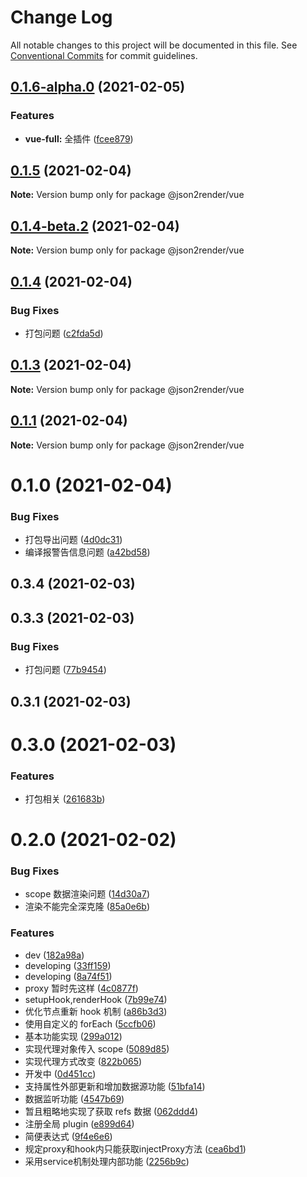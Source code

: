 # Change Log

All notable changes to this project will be documented in this file.
See [Conventional Commits](https://conventionalcommits.org) for commit guidelines.

## [0.1.6-alpha.0](https://github.com/fyl080801/json-to-render/compare/@json2render/vue@0.1.5...@json2render/vue@0.1.6-alpha.0) (2021-02-05)


### Features

* **vue-full:** 全插件 ([fcee879](https://github.com/fyl080801/json-to-render/commit/fcee879876d95b1dee572e2442179251b195f2ad))





## [0.1.5](https://github.com/fyl080801/json-to-render/compare/@json2render/vue@0.1.4-beta.2...@json2render/vue@0.1.5) (2021-02-04)

**Note:** Version bump only for package @json2render/vue





## [0.1.4-beta.2](https://github.com/fyl080801/json-to-render/compare/@json2render/vue@0.1.4...@json2render/vue@0.1.4-beta.2) (2021-02-04)

**Note:** Version bump only for package @json2render/vue





## [0.1.4](https://github.com/fyl080801/json-to-render/compare/@json2render/vue@0.1.3...@json2render/vue@0.1.4) (2021-02-04)


### Bug Fixes

* 打包问题 ([c2fda5d](https://github.com/fyl080801/json-to-render/commit/c2fda5dd375ab6adc9061a917e39490f65753279))





## [0.1.3](https://github.com/fyl080801/json-to-render/compare/@json2render/vue@0.1.1...@json2render/vue@0.1.3) (2021-02-04)

**Note:** Version bump only for package @json2render/vue





## [0.1.1](https://github.com/fyl080801/json-to-render/compare/@json2render/vue@0.1.0...@json2render/vue@0.1.1) (2021-02-04)

**Note:** Version bump only for package @json2render/vue





# 0.1.0 (2021-02-04)


### Bug Fixes

* 打包导出问题 ([4d0dc31](https://github.com/fyl080801/json-to-render/commit/4d0dc31bb2cd16dbc4c41119c012313fb4d5296d))
* 编译报警告信息问题 ([a42bd58](https://github.com/fyl080801/json-to-render/commit/a42bd58521ea8fd247159ad9a9734f1f63fdfa80))



## 0.3.4 (2021-02-03)



## 0.3.3 (2021-02-03)


### Bug Fixes

* 打包问题 ([77b9454](https://github.com/fyl080801/json-to-render/commit/77b9454e654e07918207aff8bdbf95db14607370))



## 0.3.1 (2021-02-03)



# 0.3.0 (2021-02-03)


### Features

* 打包相关 ([261683b](https://github.com/fyl080801/json-to-render/commit/261683b32f382f0fe877fe9cd53565fc875f4d24))



# 0.2.0 (2021-02-02)


### Bug Fixes

* scope 数据渲染问题 ([14d30a7](https://github.com/fyl080801/json-to-render/commit/14d30a7ae792a0206c6c192ad662a85d9e990689))
* 渲染不能完全深克隆 ([85a0e6b](https://github.com/fyl080801/json-to-render/commit/85a0e6b51030bb2d4de9179c7e2b45a4bf7e0d2c))


### Features

* dev ([182a98a](https://github.com/fyl080801/json-to-render/commit/182a98a17f7c468e4e8b89b6230f862f044bc52b))
* developing ([33ff159](https://github.com/fyl080801/json-to-render/commit/33ff15970af3f16ab5133e2c162847fa59bb1065))
* developing ([8a74f51](https://github.com/fyl080801/json-to-render/commit/8a74f51ce0329bd5ca839f41987347a4537f7413))
* proxy 暂时先这样 ([4c0877f](https://github.com/fyl080801/json-to-render/commit/4c0877ff5dc7c238cd49d13e77df795fffa8fe31))
* setupHook,renderHook ([7b99e74](https://github.com/fyl080801/json-to-render/commit/7b99e74a11438ceb3e0537027e70993f884aac1b))
* 优化节点重新 hook 机制 ([a86b3d3](https://github.com/fyl080801/json-to-render/commit/a86b3d39230a6918d35cff7aade3b25dfffe7f17))
* 使用自定义的 forEach ([5ccfb06](https://github.com/fyl080801/json-to-render/commit/5ccfb06a6ccaf3b2578c0cbbfb52668c8d3fa75c))
* 基本功能实现 ([299a012](https://github.com/fyl080801/json-to-render/commit/299a012a61b81af12890f5c05edc43ae3a89e392))
* 实现代理对象传入 scope ([5089d85](https://github.com/fyl080801/json-to-render/commit/5089d85608f195f67b85db043fd9c44f08ec1d91))
* 实现代理方式改变 ([822b065](https://github.com/fyl080801/json-to-render/commit/822b065fe1d841a48bcfdcb9e866863f75689b0b))
* 开发中 ([0d451cc](https://github.com/fyl080801/json-to-render/commit/0d451cc884a401cb1f37d68e5edbb3483e94f253))
* 支持属性外部更新和增加数据源功能 ([51bfa14](https://github.com/fyl080801/json-to-render/commit/51bfa14bc462bfc6a787ceb403ae151d15bbf682))
* 数据监听功能 ([4547b69](https://github.com/fyl080801/json-to-render/commit/4547b692f4e8876c8e873c8553b37fbd147ab721))
* 暂且粗略地实现了获取 refs 数据 ([062ddd4](https://github.com/fyl080801/json-to-render/commit/062ddd42a26c9164fcb54e11d4da0cb434be8631))
* 注册全局 plugin ([e899d64](https://github.com/fyl080801/json-to-render/commit/e899d644d9eb7c0e82ed8a9a21c3801af54e06b8))
* 简便表达式 ([9f4e6e6](https://github.com/fyl080801/json-to-render/commit/9f4e6e65937ffaeff8e90ef72c5e3591ceb73b0b))
* 规定proxy和hook内只能获取injectProxy方法 ([cea6bd1](https://github.com/fyl080801/json-to-render/commit/cea6bd1f462da236ed04cc814f8e67c86c5e498f))
* 采用service机制处理内部功能 ([2256b9c](https://github.com/fyl080801/json-to-render/commit/2256b9cd2475e00305c3457d6814e7ae7fde7eee))
